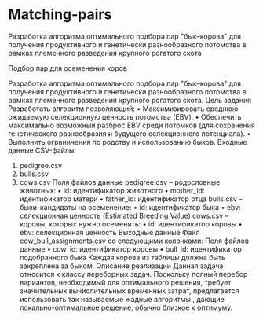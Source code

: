 # Matching-pairs
Разработка алгоритма оптимального подбора пар "бык–корова" для получения продуктивного и генетически разнообразного потомства в рамках племенного разведения крупного рогатого скота

Подбор пар для осеменения коров

Разработка алгоритма оптимального подбора пар "бык–корова" для получения продуктивного и генетически разнообразного потомства в рамках племенного разведения крупного рогатого скота.
Цель задания
Разработать алгоритм позволяющий:
•	Максимизировать среднюю ожидаемую селекционную ценность потомства (EBV).
•	Обеспечить максимально возможный разброс EBV среди потомков (для сохранения генетического разнообразия и будущего селекционного потенциала).
•	Выполнить ограничения по родству и использованию быков.
Входные данные
CSV-файлы:
1.	pedigree.csv
2.	bulls.csv
3.	cows.csv
Поля файлов данные
pedigree.csv – родословные животных:
•	id: идентификатор животного
•	mother_id: идентификатор матери
•	father_id: идентификатор отца
bulls.csv – быки-кандидаты на осеменение:
•	id: идентификатор быка
•	ebv: селекционная ценность (Estimated Breeding Value)
cows.csv – коровы, которых нужно осеменить:
•	id: идентификатор коровы
•	ebv: селекционная ценность
Выходные данные
Файл cow_bull_assignments.csv со следующими колонками:
Поля файлов данные
•	cow_id: идентификатор коровы
•	bull_id: идентификатор подобранного быка
Каждая корова из таблицы должна быть закреплена за быком.
Описание реализации
Данная задача относится к классу переборных задач. Поскольку полный перебор вариантов, необходимый для оптимального решения, требует значительных вычислительных временных затрат, предлагается использовать так называемые жадные алгоритмы , дающие локально-оптимальное решение, обычно близкое к оптимуму.
